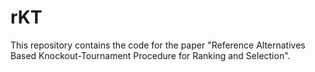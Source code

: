 # rKT
This repository contains the code for the paper "Reference Alternatives Based Knockout-Tournament Procedure for Ranking and Selection".

